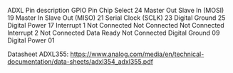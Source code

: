 ADXL Pin description	GPIO Pin
Chip Select	24
Master Out Slave In (MOSI)	19
Master In Slave Out (MISO)	21
Serial Clock (SCLK)	23
Digital Ground	25
Digital Power	17
Interrupt 1	Not Connected
Not Connected	Not Connected
Interrupt 2	Not Connected
Data Ready	Not Connected
Digital Ground	09
Digital Power	01

Datasheet ADXL355:
https://www.analog.com/media/en/technical-documentation/data-sheets/adxl354_adxl355.pdf
